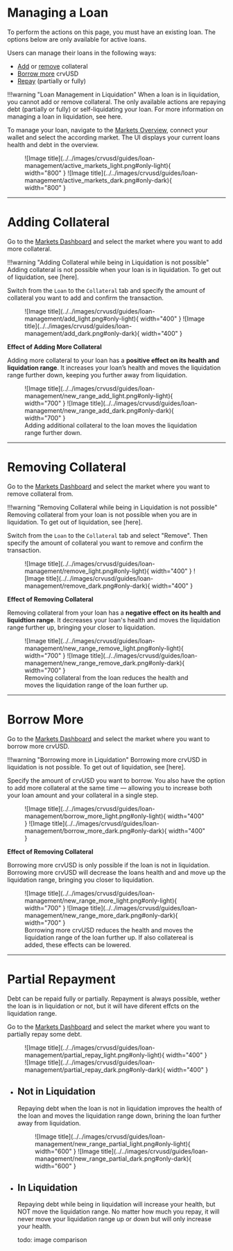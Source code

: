 <h1>Managing a Loan</h1>

To perform the actions on this page, you must have an existing loan. The options below are only available for active loans.

Users can manage their loans in the following ways:

- [Add](#adding-collateral) or [remove](#removing-collateral) collateral
- [Borrow more](#borrow-more) crvUSD
- [Repay](#partial-repayment) (partially or fully)


!!!warning "Loan Management in Liquidation"
    When a loan is in liquidation, you cannot add or remove collateral. The only available actions are repaying debt (partially or fully) or self-liquidating your loan. For more information on managing a loan in liquidation, see here.


To manage your loan, navigate to the [Markets Overview](https://curve.fi/crvusd/ethereum/markets/), connect your wallet and select the according market. The UI displays your current loans health and debt in the overview.

<figure markdown="span">
  ![Image title](../../images/crvusd/guides/loan-management/active_markets_light.png#only-light){ width="800" }
  ![Image title](../../images/crvusd/guides/loan-management/active_markets_dark.png#only-dark){ width="800" }
  <figcaption></figcaption>
</figure>


---


# **Adding Collateral**

Go to the [Markets Dashboard](https://curve.fi/crvusd/ethereum/markets/) and select the market where you want to add more collateral.

!!!warning "Adding Collateral while being in Liquidation is not possible"
    Adding collateral is not possible when your loan is in liquidation. To get out of liquidation, see [here].

Switch from the `Loan` to the `Collateral` tab and specify the amount of collateral you want to add and confirm the transaction.

<figure markdown="span">
  ![Image title](../../images/crvusd/guides/loan-management/add_light.png#only-light){ width="400" }
  ![Image title](../../images/crvusd/guides/loan-management/add_dark.png#only-dark){ width="400" }
  <figcaption></figcaption>
</figure>


**Effect of Adding More Collateral**

Adding more collateral to your loan has a **positive effect on its health and liquidation range**. It increases your loan’s health and moves the liquidation range further down, keeping you further away from liquidation.

<figure markdown="span">
  ![Image title](../../images/crvusd/guides/loan-management/new_range_add_light.png#only-light){ width="700" }
  ![Image title](../../images/crvusd/guides/loan-management/new_range_add_dark.png#only-dark){ width="700" }
  <figcaption>Adding additional collateral to the loan moves the liquidation range further down.</figcaption>
</figure>


--- 


# **Removing Collateral**

Go to the [Markets Dashboard]((https://curve.fi/crvusd/ethereum/markets/)) and select the market where you want to remove collateral from.

!!!warning "Removing Collateral while being in Liquidation is not possible"
    Removing collateral from your loan is not possible when you are in liquidation. To get out of liquidation, see [here].

Switch from the `Loan` to the `Collateral` tab and select "Remove". Then specify the amount of collateral you want to remove and confirm the transaction.

<figure markdown="span">
  ![Image title](../../images/crvusd/guides/loan-management/remove_light.png#only-light){ width="400" }
  ![Image title](../../images/crvusd/guides/loan-management/remove_dark.png#only-dark){ width="400" }
  <figcaption></figcaption>
</figure>

**Effect of Removing Collateral**

Removing collateral from your loan has a **negative effect on its health and liquidtion range**. It decreases your loan's health and moves the liquidation range further up, bringing your closer to liquidation.

<figure markdown="span">
  ![Image title](../../images/crvusd/guides/loan-management/new_range_remove_light.png#only-light){ width="700" }
  ![Image title](../../images/crvusd/guides/loan-management/new_range_remove_dark.png#only-dark){ width="700" }
  <figcaption>Removing collateral from the loan reduces the health and moves the liquidation range of the loan further up.</figcaption>
</figure>


---


# **Borrow More**

Go to the [Markets Dashboard]((https://curve.fi/crvusd/ethereum/markets/)) and select the market where you want to borrow more crvUSD.

!!!warning "Borrowing more in Liquidation"
    Borrowing more crvUSD in liquidation is not possible. To get out of liquidation, see [here].

Specify the amount of crvUSD you want to borrow. You also have the option to add more collateral at the same time — allowing you to increase both your loan amount and your collateral in a single step.

<figure markdown="span">
  ![Image title](../../images/crvusd/guides/loan-management/borrow_more_light.png#only-light){ width="400" }
  ![Image title](../../images/crvusd/guides/loan-management/borrow_more_dark.png#only-dark){ width="400" }
  <figcaption></figcaption>
</figure>


**Effect of Removing Collateral**

Borrowing more crvUSD is only possible if the loan is not in liquidation. Borrowing more crvUSD will decrease the loans health and and move up the liquidation range, bringing you closer to liquidation.

<figure markdown="span">
  ![Image title](../../images/crvusd/guides/loan-management/new_range_more_light.png#only-light){ width="700" }
  ![Image title](../../images/crvusd/guides/loan-management/new_range_more_dark.png#only-dark){ width="700" }
  <figcaption>Borrowing more crvUSD reduces the health and moves the liquidation range of the loan further up. If also collatereal is added, these effects can be lowered.</figcaption>
</figure>


---


# **Partial Repayment**

Debt can be repaid fully or partially. Repayment is always possible, wether the loan is in liquidation or not, but it will have diferent effcts on the liquidation range.

Go to the [Markets Dashboard]((https://curve.fi/crvusd/ethereum/markets/)) and select the market where you want to partially repay some debt.

<figure markdown="span">
  ![Image title](../../images/crvusd/guides/loan-management/partial_repay_light.png#only-light){ width="400" }
  ![Image title](../../images/crvusd/guides/loan-management/partial_repay_dark.png#only-dark){ width="400" }
  <figcaption></figcaption>
</figure>



- ## **Not in Liquidation**

    Repaying debt when the loan is not in liquidation improves the health of the loan and moves the liquidation range down, brining the loan further away from liquidation.

    <figure markdown="span">
        ![Image title](../../images/crvusd/guides/loan-management/new_range_partial_light.png#only-light){ width="600" }
        ![Image title](../../images/crvusd/guides/loan-management/new_range_partial_dark.png#only-dark){ width="600" }
    <figcaption></figcaption>
    </figure>


- ## **In Liquidation**

    Repaying debt while being in liquidation will increase your health, but NOT move the liquidation range. No matter how much you repay, it will never move your liquidation range up or down but will only increase your health.

    todo: image comparison